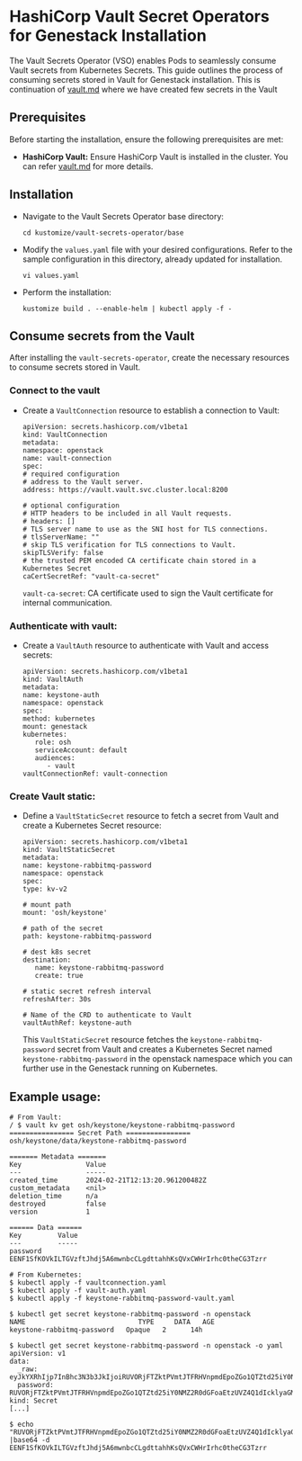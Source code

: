 # HashiCorp Vault Secret Operators for Genestack Installation

The Vault Secrets Operator (VSO) enables Pods to seamlessly consume Vault secrets from Kubernetes Secrets. This guide outlines the process of consuming secrets stored in Vault for Genestack installation. This is continuation of [vault.md](https://github.com/rackerlabs/genestack/blob/main/docs/vault.md) where we have created few secrets in the Vault

## Prerequisites

Before starting the installation, ensure the following prerequisites are met:
- **HashiCorp Vault:** Ensure HashiCorp Vault is installed in the cluster. You can refer [vault.md](https://github.com/rackerlabs/genestack/blob/main/docs/vault.md) for more details.

## Installation
- Navigate to the Vault Secrets Operator base directory:
   ``` shell
   cd kustomize/vault-secrets-operator/base
   ```

- Modify the `values.yaml` file with your desired configurations. Refer to the sample configuration in this directory, already updated for installation.
   ``` shell
   vi values.yaml
   ```

- Perform the installation:
   ``` shell
   kustomize build . --enable-helm | kubectl apply -f -
   ```

## Consume secrets from the Vault
After installing the `vault-secrets-operator`, create the necessary resources to consume secrets stored in Vault.

### Connect to the vault
- Create a `VaultConnection` resource to establish a connection to Vault:
   ```
   apiVersion: secrets.hashicorp.com/v1beta1
   kind: VaultConnection
   metadata:
   namespace: openstack
   name: vault-connection
   spec:
   # required configuration
   # address to the Vault server.
   address: https://vault.vault.svc.cluster.local:8200

   # optional configuration
   # HTTP headers to be included in all Vault requests.
   # headers: []
   # TLS server name to use as the SNI host for TLS connections.
   # tlsServerName: ""
   # skip TLS verification for TLS connections to Vault.
   skipTLSVerify: false
   # the trusted PEM encoded CA certificate chain stored in a Kubernetes Secret
   caCertSecretRef: "vault-ca-secret"
   ```
   `vault-ca-secret`: CA certificate used to sign the Vault certificate for internal communication.

### Authenticate with vault:
- Create a `VaultAuth` resource to authenticate with Vault and access secrets:
   ```
   apiVersion: secrets.hashicorp.com/v1beta1
   kind: VaultAuth
   metadata:
   name: keystone-auth
   namespace: openstack
   spec:
   method: kubernetes
   mount: genestack
   kubernetes:
      role: osh
      serviceAccount: default
      audiences:
         - vault
   vaultConnectionRef: vault-connection
   ```

### Create Vault static:
- Define a `VaultStaticSecret` resource to fetch a secret from Vault and create a Kubernetes Secret resource:
   ```
   apiVersion: secrets.hashicorp.com/v1beta1
   kind: VaultStaticSecret
   metadata:
   name: keystone-rabbitmq-password
   namespace: openstack
   spec:
   type: kv-v2

   # mount path
   mount: 'osh/keystone'

   # path of the secret
   path: keystone-rabbitmq-password

   # dest k8s secret
   destination:
      name: keystone-rabbitmq-password
      create: true

   # static secret refresh interval
   refreshAfter: 30s

   # Name of the CRD to authenticate to Vault
   vaultAuthRef: keystone-auth
   ```
   This `VaultStaticSecret` resource fetches the `keystone-rabbitmq-password` secret from Vault and creates a Kubernetes Secret named `keystone-rabbitmq-password` in the openstack namespace which you can further use in the Genestack running on Kubernetes.
## Example usage:
```
# From Vault:
/ $ vault kv get osh/keystone/keystone-rabbitmq-password
================ Secret Path ================
osh/keystone/data/keystone-rabbitmq-password

======= Metadata =======
Key                Value
---                -----
created_time       2024-02-21T12:13:20.961200482Z
custom_metadata    <nil>
deletion_time      n/a
destroyed          false
version            1

====== Data ======
Key         Value
---         -----
password    EENF1SfKOVkILTGVzftJhdj5A6mwnbcCLgdttahhKsQVxCWHrIrhc0theCG3Tzrr

# From Kubernetes:
$ kubectl apply -f vaultconnection.yaml
$ kubectl apply -f vault-auth.yaml
$ kubectl apply -f keystone-rabbitmq-password-vault.yaml

$ kubectl get secret keystone-rabbitmq-password -n openstack
NAME                            TYPE     DATA   AGE
keystone-rabbitmq-password   Opaque   2      14h

$ kubectl get secret keystone-rabbitmq-password -n openstack -o yaml
apiVersion: v1
data:
  _raw: eyJkYXRhIjp7InBhc3N3b3JkIjoiRUVORjFTZktPVmtJTFRHVnpmdEpoZGo1QTZtd25iY0NMZ2R0dGFoaEtzUVZ4Q1dIcklyaGMwdGhlQ0czVHpyciJ9LCJtZXRhZGF0YSI6eyJjcmVhdGVkX3RpbWUiOiIyMDI0LTAyLTIxVDEyOjEzOjIwLjk2MTIwMDQ4MloiLCJjdXN0b21fbWV0YWRhdGEiOm51bGwsImRlbGV0aW9uX3RpbWUiOiIiLCJkZXN0cm95ZWQiOmZhbHNlLCJ2ZXJzaW9uIjoxfX0=
  password: RUVORjFTZktPVmtJTFRHVnpmdEpoZGo1QTZtd25iY0NMZ2R0dGFoaEtzUVZ4Q1dIcklyaGMwdGhlQ0czVHpycg==
kind: Secret
[...]

$ echo "RUVORjFTZktPVmtJTFRHVnpmdEpoZGo1QTZtd25iY0NMZ2R0dGFoaEtzUVZ4Q1dIcklyaGMwdGhlQ0czVHpycg==" |base64 -d
EENF1SfKOVkILTGVzftJhdj5A6mwnbcCLgdttahhKsQVxCWHrIrhc0theCG3Tzrr
```
